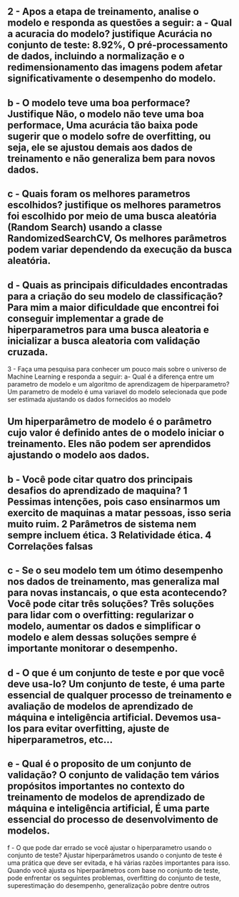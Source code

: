 2 - Apos a etapa de treinamento, analise o modelo e responda as questões a seguir:
a - Qual a acuracia do modelo? justifique
Acurácia no conjunto de teste: 8.92%, O pré-processamento de dados, 
incluindo a normalização e o redimensionamento das imagens podem afetar 
significativamente o desempenho do modelo.
--------------------------------------------------------------------------------------------
b - O modelo teve uma boa performace? Justifique
Não, o modelo não teve uma boa performace, Uma acurácia tão baixa pode sugerir que o modelo sofre de overfitting,
ou seja, ele se ajustou demais aos dados de treinamento e não generaliza bem para novos dados.
-------------------------------------------------------------------------------------------
c - Quais foram os melhores parametros escolhidos? justifique
os melhores parametros foi escolhido por meio de uma busca aleatória
(Random Search) usando a classe RandomizedSearchCV, Os melhores parâmetros podem variar
dependendo da execução da busca aleatória.
------------------------------------------------------------------------------------------
d - Quais as principais dificuldades encontradas para a criação do seu modelo de classificação?
Para mim a maior dificuldade que encontrei foi conseguir implementar a grade de hiperparametros
para uma busca aleatoria e inicializar a busca aleatoria com validação cruzada.
-----------------------------------------------------------------------------------------
3 - Faça uma pesquisa para conhecer um pouco mais sobre o universo de Machine Learning e responda a seguir:
a- Qual é a diferença entre um parametro de modelo e um algoritmo de aprendizagem de hiperparametro?
Um parametro de modelo é uma variavel do modelo selecionada que pode ser estimada ajustando os dados fornecidos ao modelo

Um hiperparâmetro de modelo é o parâmetro cujo valor é definido antes de o modelo iniciar o treinamento.
Eles não podem ser aprendidos ajustando o modelo aos dados.
------------------------------------------------------------------------------------------
b - Você pode citar quatro dos principais desafios do aprendizado de maquina?
1 Pessimas intenções, pois caso ensinarmos um exercito de maquinas a matar pessoas, isso seria muito ruim.
2 Parâmetros de sistema nem sempre incluem ética.
3 Relatividade ética.
4 Correlações falsas
--------------------------------------------------------------------------------------------
c - Se o seu modelo tem um ótimo desempenho nos dados de treinamento, mas generaliza mal para novas instancais, o que esta acontecendo?
Você pode citar três soluções?
 Três soluções para lidar com o overfitting: regularizar o modelo, aumentar os dados  e simplificar o modelo
 e alem dessas soluções sempre é importante monitorar o desempenho.
--------------------------------------------------------------------------------------------

d - O que é um conjunto de teste e por que você deve usa-lo?
Um conjunto de teste, é uma parte essencial de qualquer processo de treinamento e avaliação de modelos de aprendizado de máquina e inteligência artificial. 
Devemos usa-los para evitar overfitting, ajuste de hiperparametros, etc...
---------------------------------------------------------------------------------------------
e - Qual é o proposito de um conjunto de validação?
O conjunto de validação tem vários propósitos importantes no contexto do treinamento de modelos de aprendizado de máquina e inteligência artificial,
É uma parte essencial do processo de desenvolvimento de modelos.
---------------------------------------------------------------------------------------------
f - O que pode dar errado se você ajustar o hiperparametro usando o conjunto de teste?
Ajustar hiperparâmetros usando o conjunto de teste é uma prática que deve ser evitada,
e há várias razões importantes para isso. 
Quando você ajusta os hiperparâmetros com base no conjunto de teste, pode enfrentar os seguintes problemas,
overfitting do conjunto de teste, superestimação do desempenho, generalização pobre dentre outros
